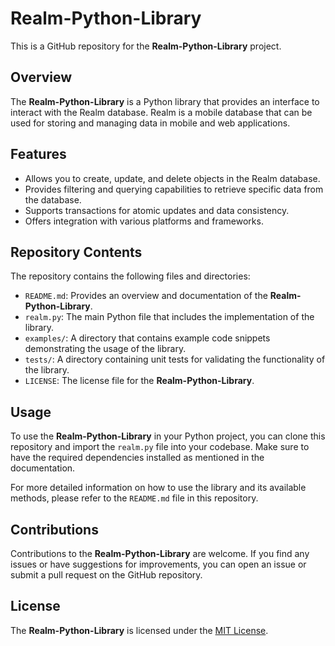 # Realm-Python-Library

This is a GitHub repository for the **Realm-Python-Library** project.

## Overview

The **Realm-Python-Library** is a Python library that provides an interface to interact with the Realm database. Realm is a mobile database that can be used for storing and managing data in mobile and web applications.

## Features

- Allows you to create, update, and delete objects in the Realm database.
- Provides filtering and querying capabilities to retrieve specific data from the database.
- Supports transactions for atomic updates and data consistency.
- Offers integration with various platforms and frameworks.

## Repository Contents

The repository contains the following files and directories:

- `README.md`: Provides an overview and documentation of the **Realm-Python-Library**.
- `realm.py`: The main Python file that includes the implementation of the library.
- `examples/`: A directory that contains example code snippets demonstrating the usage of the library.
- `tests/`: A directory containing unit tests for validating the functionality of the library.
- `LICENSE`: The license file for the **Realm-Python-Library**.

## Usage

To use the **Realm-Python-Library** in your Python project, you can clone this repository and import the `realm.py` file into your codebase. Make sure to have the required dependencies installed as mentioned in the documentation.

For more detailed information on how to use the library and its available methods, please refer to the `README.md` file in this repository.

## Contributions

Contributions to the **Realm-Python-Library** are welcome. If you find any issues or have suggestions for improvements, you can open an issue or submit a pull request on the GitHub repository.

## License

The **Realm-Python-Library** is licensed under the [MIT License](https://github.com/GaryM02/Realm-Python-Library/blob/main/LICENSE).

